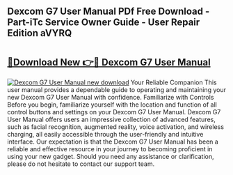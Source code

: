 ## Dexcom G7 User Manual PDf Free Download - Part-iTc Service Owner Guide - User Repair Edition aVYRQ

# <h2><a href="http://bc13966.oget.top/?id=Dexcom+G7+User+Manual">🔗Download New 👉🔴 Dexcom G7 User Manual</a></h2>

[![Dexcom G7 User Manual new download](https://i.imgur.com/5g1atiW.png)](http://bc13966.oget.top/?id=Dexcom+G7+User+Manual)
Your Reliable Companion This user manual provides a dependable guide to operating and maintaining your new Dexcom G7 User Manual with confidence. Familiarize with Controls Before you begin, familiarize yourself with the location and function of all control buttons and settings on your Dexcom G7 User Manual. Dexcom G7 User Manual offers users an impressive collection of advanced features, such as facial recognition, augmented reality, voice activation, and wireless charging, all easily accessible through the user-friendly and intuitive interface. Our expectation is that the Dexcom G7 User Manual has been a reliable and effective resource in your journey to becoming proficient in using your new gadget. Should you need any assistance or clarification, please do not hesitate to contact our support team.
